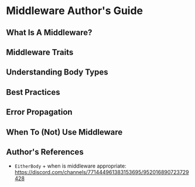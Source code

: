 # Middleware Author's Guide

## What Is A Middleware?

## Middleware Traits

## Understanding Body Types

## Best Practices

## Error Propagation

## When To (Not) Use Middleware

## Author's References
- `EitherBody` + when is middleware appropriate: https://discord.com/channels/771444961383153695/952016890723729428
